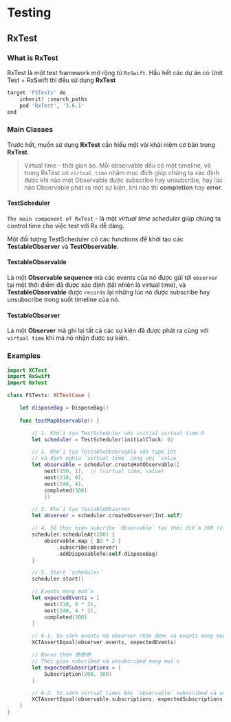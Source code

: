 # Testing

## RxTest

### What is RxTest

RxTest là một test framework mở rộng từ `RxSwift`. Hầu hết các dự án có Unit Test + RxSwift thì đều sử dụng **RxTest**

```bash
target 'FSTests' do
    inherit! :search_paths
    pod 'RxTest', '3.6.1'
end
```

### Main Classes

Trước hết, muốn sử dụng **RxTest** cần hiểu một vài khái niệm cơ bản trong **RxTest**.

> Virtual time - thời gian ảo. Mỗi observable đều có một timeline, và trong RxTest có `virtual time` nhằm mục đích giúp chúng ta xác định được khi nào một Observable được subscribe hay unsubcribe, hay lúc nào Observable phát ra một sự kiện, khi nào thì **completion** hay **error**.

#### TestScheduler

`The main component of RxTest`  - là một *virtual time scheduler* giúp chúng ta control time cho việc test với Rx dễ dàng.

Một đối tượng TestScheduler có các functions để khởi tạo các **TestableObserver** và **TestObservable**.

#### TestableObservable

Là một **Observable sequence** mà các events của nó được gửi tới `observer` tại một thời điểm đã được xác định (tất nhiên là virtual time), và **TestableObservable** được `records` lại những lúc nó được subscribe hay unsubscribe trong suốt timeline của nó.

#### TestableObserver

Là một **Observer** mà ghi lại tất cả các sự kiện đã được phát ra cùng với `virtual time` khi mà nó nhận được sự kiện.

### Examples

```swift
import XCTest
import RxSwift
import RxTest

class FSTests: XCTestCase {

    let disposeBag = DisposeBag()
    
    func testMapObservable() {

        // 1. Khởi tạo TestScheduler với initial virtual time 0
        let scheduler = TestScheduler(initialClock: 0)

        // 2. Khởi tạo TestableObservable với type Int
        // và định nghĩa `virtual time` cùng với `value`
        let observable = scheduler.createHotObservable([
            next(150, 1),  // (virtual time, value)
            next(210, 0),
            next(240, 4),
            completed(300)
            ])

        // 3. Khởi tạo TestableObserver
        let observer = scheduler.createObserver(Int.self)

        // 4. Sẽ thực hiện subcribe `Observable` tại thời điểm 200 (virtual time)
        scheduler.scheduleAt(200) {
            observable.map { $0 * 2 }
                .subscribe(observer)
                .addDisposableTo(self.disposeBag)
        }

        // 5. Start `scheduler`
        scheduler.start()

        // Events mong muốn
        let expectedEvents = [
            next(210, 0 * 2),
            next(240, 4 * 2),
            completed(300)
        ]

        // 6-1. So sánh events mà observer nhận được và events mong muốn
        XCTAssertEqual(observer.events, expectedEvents)

        // Bonus thêm 😎😎😎
        // Thời gian subcribed và unsubcribed mong muốn
        let expectedSubscriptions = [
            Subscription(200, 300)
        ]

        // 6-2. So sánh virtual times khi `observable` subscribed và unsubscribed
        XCTAssertEqual(observable.subscriptions, expectedSubscriptions)
    }
}
```



### 

### 